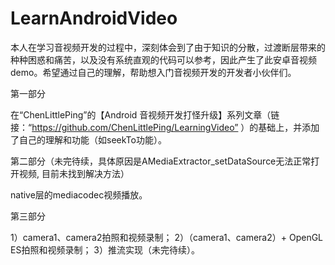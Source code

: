 # LearnAndroidVideo
本人在学习音视频开发的过程中，深刻体会到了由于知识的分散，过渡断层带来的种种困惑和痛苦，以及没有系统直观的代码可以参考，因此产生了此安卓音视频demo。希望通过自己的理解，帮助想入门音视频开发的开发者小伙伴们。


第一部分

在“ChenLittlePing”的【Android 音视频开发打怪升级】系列文章（链接：“https://github.com/ChenLittlePing/LearningVideo” ）的基础上，并添加了自己的理解和功能（如seekTo功能）。


第二部分（未完待续，具体原因是AMediaExtractor_setDataSource无法正常打开视频, 目前未找到解决方法）

native层的mediacodec视频播放。


第三部分

1）camera1、camera2拍照和视频录制；
2）（camera1、camera2）+ OpenGL ES拍照和视频录制；
3）推流实现（未完待续）。
